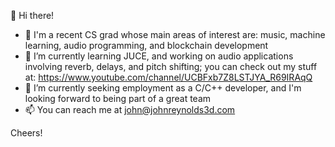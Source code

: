 👋  Hi there!
- 💞️  I'm a recent CS grad whose main areas of interest are: music, machine learning, audio programming, and blockchain development
- 🌱  I’m currently learning JUCE, and working on audio applications involving reverb, delays, and pitch shifting; you can check out my stuff at: https://www.youtube.com/channel/UCBFxb7Z8LSTJYA_R69IRAqQ
- 👀  I’m currently seeking employment as a C/C++ developer, and I'm looking forward to being part of a great team
- 📫  You can reach me at john@johnreynolds3d.com

Cheers!

